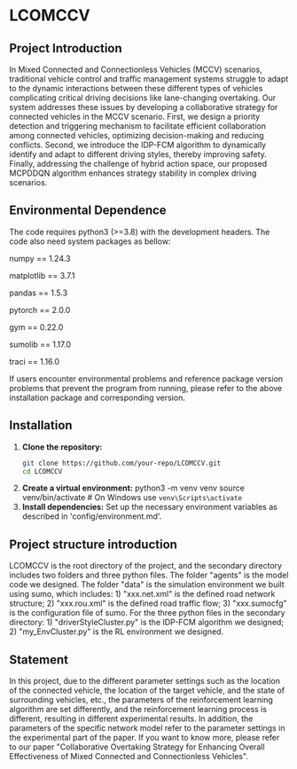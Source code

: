 # LCOMCCV

## Project Introduction

In Mixed Connected and Connectionless Vehicles (MCCV) scenarios, traditional vehicle control and traffic management systems struggle to adapt to the dynamic interactions between these different types of vehicles complicating critical driving decisions like lane-changing overtaking. Our system addresses these issues by developing a collaborative strategy for connected vehicles in the MCCV scenario. First, we design a priority detection and triggering mechanism to facilitate efficient collaboration among connected vehicles, optimizing decision-making and reducing conflicts. Second, we introduce the IDP-FCM algorithm to dynamically identify and adapt to different driving styles, thereby improving safety. Finally, addressing the challenge of hybrid action space, our proposed MCPDDQN algorithm enhances strategy stability in complex driving scenarios.

## Environmental Dependence

The code requires python3 (>=3.8) with the development headers. The code also need system packages as bellow:

numpy == 1.24.3

matplotlib == 3.7.1

pandas == 1.5.3

pytorch == 2.0.0

gym == 0.22.0

sumolib == 1.17.0

traci == 1.16.0

If users encounter environmental problems and reference package version problems that prevent the program from running, please refer to the above installation package and corresponding version.

## Installation
1. **Clone the repository:**
   ```sh
   git clone https://github.com/your-repo/LCOMCCV.git
   cd LCOMCCV
   
2. **Create a virtual environment:**
    python3 -m venv venv
    source venv/bin/activate  # On Windows use `venv\Scripts\activate`
3. **Install dependencies:**
    Set up the necessary environment variables as described in 'config/environment.md'.

## Project structure introduction
LCOMCCV is the root directory of the project, and the secondary directory includes two folders and three python files. The folder "agents" is the model code we designed. The folder "data" is the simulation environment we built using sumo, which includes: 1) "xxx.net.xml" is the defined road network structure; 2) "xxx.rou.xml" is the defined road traffic flow; 3) "xxx.sumocfg" is the configuration file of sumo. For the three python files in the secondary directory: 1) "driverStyleCluster.py" is the IDP-FCM algorithm we designed; 2) "my_EnvCluster.py" is the RL environment we designed.


## Statement

In this project, due to the different parameter settings such as the location of the connected vehicle, the location of the target vehicle, and the state of surrounding vehicles, etc., the parameters of the reinforcement learning algorithm are set differently, and the reinforcement learning process is different, resulting in different experimental results. In addition, the parameters of the specific network model refer to the parameter settings in the experimental part of the paper. If you want to know more, please refer to our paper "Collaborative Overtaking Strategy for Enhancing Overall Effectiveness of Mixed Connected and Connectionless Vehicles".